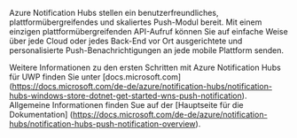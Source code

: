 ﻿Azure Notification Hubs stellen ein benutzerfreundliches, plattformübergreifendes und skaliertes Push-Modul bereit. Mit einem einzigen plattformübergreifenden API-Aufruf können Sie auf einfache Weise über jede Cloud oder jedes Back-End vor Ort ausgerichtete und personalisierte Push-Benachrichtigungen an jede mobile Plattform senden.

Weitere Informationen zu den ersten Schritten mit Azure Notification Hubs für UWP finden Sie unter [docs.microsoft.com] (https://docs.microsoft.com/de-de/azure/notification-hubs/notification-hubs-windows-store-dotnet-get-started-wns-push-notification).  Allgemeine Informationen finden Sue auf der [Hauptseite für die Dokumentation] (https://docs.microsoft.com/de-de/azure/notification-hubs/notification-hubs-push-notification-overview).
